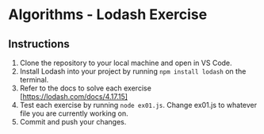 # Algorithms - Lodash Exercise

## Instructions

1. Clone the repository to your local machine and open in VS Code.
2. Install Lodash into your project by running `npm install lodash` on the terminal.
3. Refer to the docs to solve each exercise [https://lodash.com/docs/4.17.15]
4. Test each exercise by running `node ex01.js`. Change ex01.js to whatever file you are currently working on.
5. Commit and push your changes.
